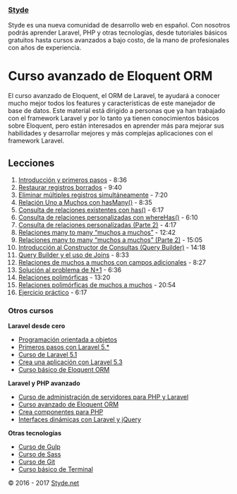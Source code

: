 ### [Styde](https://styde.net/)

Styde es una nueva comunidad de desarrollo web en español. Con nosotros podrás aprender Laravel, PHP y otras tecnologías, desde tutoriales básicos gratuitos hasta cursos avanzados a bajo costo, de la mano de profesionales con años de experiencia.

# Curso avanzado de Eloquent ORM

El curso avanzado de Eloquent, el ORM de Laravel, te ayudará a conocer mucho mejor todos los features y características de este manejador de base de datos. Este material está dirigido a personas que ya han trabajado con el framework Laravel y por lo tanto ya tienen conocimientos básicos sobre Eloquent, pero están interesados en aprender más para mejorar sus habilidades y desarrollar mejores y más complejas aplicaciones con el framework Laravel.

## Lecciones

1. [Introducción y primeros pasos](https://styde.net/eloquent-avanzado-introduccion-y-primeros-pasos/) - 8:36
2. [Restaurar registros borrados](https://styde.net/eloquent-avanzadorestaurar-registros-borrados/) - 9:40
3. [Eliminar múltiples registros simultáneamente](https://styde.net/eloquent-avanzado-eliminar-multiples-registros-simultaneamente/) - 7:20
4. [Relación Uno a Muchos con hasMany()](https://styde.net/eloquent-avanzado-relacion-uno-a-muchos-con-hasmany/) - 8:35
5. [Consulta de relaciones existentes con has()](https://styde.net/eloquent-avanzado-consulta-de-relaciones-existentes-con-has/) - 6:17
6. [Consulta de relaciones personalizadas con whereHas()](https://styde.net/eloquent-avanzado-consulta-de-relaciones-personalizadas-con-wherehas/) - 6:10
7. [Consulta de relaciones personalizadas (Parte 2)](https://styde.net/eloquent-avanzado-consulta-de-relaciones-personalizadas-parte-2/) - 4:17
8. [Relaciones many to many “muchos a muchos”](https://styde.net/eloquent-avanzado-relaciones-many-to-many-muchos-a-muchos/) - 12:42
9. [Relaciones many to many “muchos a muchos” (Parte 2)](https://styde.net/eloquent-avanzado-relaciones-many-to-many-muchos-a-muchos-parte-2/) - 15:05
10. [Introducción al Constructor de Consultas (Query Builder)](https://styde.net/eloquent-avanzado-introduccion-al-constructor-de-consultas-en-laravel-query-builder/) - 14:18
11. [Query Builder y el uso de Joins](https://styde.net/eloquent-avanzado-query-builder-y-el-uso-de-joins/) - 8:33
12. [Relaciones de muchos a muchos con campos adicionales](https://styde.net/eloquent-avanzado-relaciones-de-muchos-a-muchos-con-campos-adicionales/) - 8:27
13. [Solución al problema de N+1](https://styde.net/solucion-al-problema-de-n-1-con-eloquent/) - 6:36
14. [Relaciones polimórficas](https://styde.net/relaciones-polimorficas-en-eloquent-orm/) - 13:20
15. [Relaciones polimórficas de muchos a muchos](https://styde.net/relaciones-polimorficas-manytomany-muchos-a-muchos-en-eloquent-orm/) - 20:54
16. [Ejercicio práctico](https://styde.net/ejemplo-final-relacion-de-usuario-con-archivos/) - 6:17

### Otros cursos

**Laravel desde cero**
- [Programación orientada a objetos](https://styde.net/curso-de-programacion-orientada-a-objetos-con-php/)
- [Primeros pasos con Laravel 5.*](https://styde.net/curso-primeros-pasos-con-laravel-5/)
- [Curso de Laravel 5.1](https://styde.net/curso-introductorio-laravel-5-1/)
- [Crea una aplicación con Laravel 5.3](https://styde.net/curso-crea-una-aplicacion-con-laravel-5-3/)
- [Curso básico de Eloquent ORM](https://styde.net/curso-basico-de-eloquent-orm-con-laravel-5-1/)

**Laravel y PHP avanzado**
- [Curso de administración de servidores para PHP y Laravel](https://styde.net/curso-configuracion-administracion-de-servidores-php-laravel/)
- [Curso avanzado de Eloquent ORM](https://styde.net/curso-avanzado-de-eloquent-orm/)
- [Crea componentes para PHP](https://styde.net/curso-crea-componentes-para-php-y-laravel/)
- [Interfaces dinámicas con Laravel y jQuery](https://styde.net/curso-de-interfaces-dinamicas-con-laravel-y-jquery/)

**Otras tecnologías**
- [Curso de Gulp](https://styde.net/curso-gulp-y-herramientas-de-automatizacion/)
-	[Curso de Sass](https://styde.net/curso-de-sass/)
- [Curso de Git](https://styde.net/curso-de-git/)
- [Curso básico de Terminal](https://styde.net/curso-basico-de-terminal/)

© 2016 - 2017 [Styde.net](https://styde.net/)
